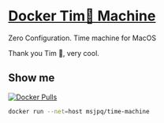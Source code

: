 # [Docker Tim🍎 Machine](https://ms-jpq.github.io/docker-time-machine)

Zero Configuration. Time machine for MacOS

Thank you Tim 🍏, very cool.

## Show me

[![Docker Pulls](https://img.shields.io/docker/pulls/msjpq/time-machine.svg)](https://hub.docker.com/r/msjpq/time-machine/)

```sh
docker run --net=host msjpq/time-machine
```
